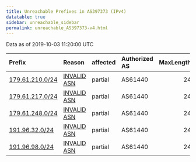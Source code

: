 ```yaml
---
title: Unreachable Prefixes in AS397373 (IPv4)
datatable: true
sidebar: unreachable_sidebar
permalink: unreachable_AS397373-v4.html
---
```


Data as of 2019-10-03 11:20:00 UTC


<div class="datatable-begin"></div>

| Prefix                                                   | Reason                                                                                                  | affected   | Authorized AS   |   MaxLength | Anchor                                         |   unreachable /24s |
|:---------------------------------------------------------|:--------------------------------------------------------------------------------------------------------|:-----------|:----------------|------------:|:-----------------------------------------------|-------------------:|
| [179.61.210.0/24](https://stat.ripe.net/179.61.210.0/24) | [INVALID ASN](https://rpki-validator.ripe.net/announcement-preview?asn=AS397373&prefix=179.61.210.0/24) | partial    | AS61440         |          24 | [LACNIC](unreachable_LACNIC_RPKI_Root-v4.html) |                  1 |
| [179.61.217.0/24](https://stat.ripe.net/179.61.217.0/24) | [INVALID ASN](https://rpki-validator.ripe.net/announcement-preview?asn=AS397373&prefix=179.61.217.0/24) | partial    | AS61440         |          24 | [LACNIC](unreachable_LACNIC_RPKI_Root-v4.html) |                  1 |
| [179.61.248.0/24](https://stat.ripe.net/179.61.248.0/24) | [INVALID ASN](https://rpki-validator.ripe.net/announcement-preview?asn=AS397373&prefix=179.61.248.0/24) | partial    | AS61440         |          24 | [LACNIC](unreachable_LACNIC_RPKI_Root-v4.html) |                  1 |
| [191.96.32.0/24](https://stat.ripe.net/191.96.32.0/24)   | [INVALID ASN](https://rpki-validator.ripe.net/announcement-preview?asn=AS397373&prefix=191.96.32.0/24)  | partial    | AS61440         |          24 | [LACNIC](unreachable_LACNIC_RPKI_Root-v4.html) |                  1 |
| [191.96.98.0/24](https://stat.ripe.net/191.96.98.0/24)   | [INVALID ASN](https://rpki-validator.ripe.net/announcement-preview?asn=AS397373&prefix=191.96.98.0/24)  | partial    | AS61440         |          24 | [LACNIC](unreachable_LACNIC_RPKI_Root-v4.html) |                  1 |

<div class="datatable-end"></div>
